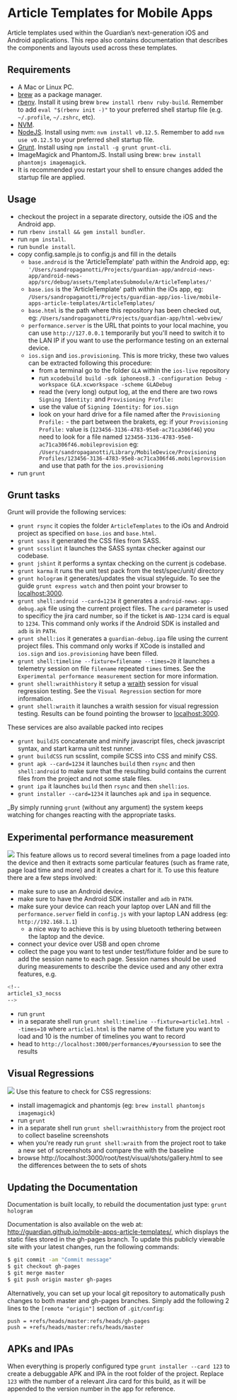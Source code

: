 # Article Templates for Mobile Apps
Article templates used within the Guardian’s next-generation iOS and Android applications. This repo also contains documentation that describes the components and layouts used across these templates.

## Requirements
* A Mac or Linux PC.
* [brew](http://brew.sh/) as a package manager.
* [rbenv](https://github.com/sstephenson/rbenv). Install it using brew `brew install rbenv ruby-build`. Remember to add `eval "$(rbenv init -)"` to your preferred shell startup file (e.g. `~/.profile`, `~/.zshrc`, etc).
* [NVM](https://github.com/creationix/nvm).
* [NodeJS](http://nodejs.org/). Install using nvm: `nvm install v0.12.5`. Remember to add `nvm use v0.12.5` to your preferred shell startup file.
* [Grunt](http://gruntjs.com/). Install using `npm install -g grunt grunt-cli`.
* ImageMagick and PhantomJS. Install using brew: `brew install phantomjs imagemagick`.
* It is recommended you restart your shell to ensure changes added the startup file are applied.

## Usage
* checkout the project in a separate directory, outside the iOS and the Android app.
* run `rbenv install && gem install bundler`.
* run `npm install`.
* run `bundle install`.
* copy config.sample.js to config.js and fill in the details
    * `base.android` is the 'ArticleTemplate' path within the Android app, eg: `'/Users/sandropaganotti/Projects/guardian-app/android-news-app/android-news-app/src/debug/assets/templatesSubmodule/ArticleTemplates/'`
    * `base.ios` is the 'ArticleTemplate' path within the iOs app, eg: `/Users/sandropaganotti/Projects/guardian-app/ios-live/mobile-apps-article-templates/ArticleTemplates/`
    * `base.html` is the path where this repository has been checked out, eg: `/Users/sandropaganotti/Projects/guardian-app/html-webview/`
    * `performance.server` is the URL that points to your local machine, you can use `http://127.0.0.1` temporarily but you'll need to switch it to the LAN IP if you want to use the performance testing on an external device.
    * `ios.sign` and `ios.provisioning`. This is more tricky, these two values can be extracted following this procedure:
        * from a terminal go to the folder `GLA` within the `ios-live` repository
        * run `xcodebuild build -sdk iphoneos8.3 -configuration Debug -workspace GLA.xcworkspace -scheme GLADebug`
        * read the (very long) output log, at the end there are two rows `Signing Identity:` and `Provisioning Profile:`
        * use the value of `Signing Identity:` for `ios.sign`
        * look on your hard drive for a file named after the `Provisioning Profile:` - the part between the brakets, eg: if your `Provisioning Profile:` value is (`123456-3136-4783-95e8-ac71ca306f46`) you need to look for a file named `123456-3136-4783-95e8-ac71ca306f46.mobileprovision` eg: `/Users/sandropaganotti/Library/MobileDevice/Provisioning Profiles/123456-3136-4783-95e8-ac71ca306f46.mobileprovision` and use that path for the `ios.provisioning`
* run `grunt`

## Grunt tasks
Grunt will provide the following services:

* `grunt rsync` it copies the folder `ArticleTemplates` to the iOs and Android project as specified on `base.ios` and `base.html`.
* `grunt sass` it generated the CSS files from SASS.
* `grunt scsslint` it launches the SASS syntax checker against our codebase.
* `grunt jshint` it performs a syntax checking on the current js codebase.
* `grunt karma` it runs the unit test pack from the test/spec/unit/ directory
* `grunt hologram` it generates/updates the visual styleguide. To see the guide `grunt express watch` and then point your browser to [localhost:3000](http://localhost:3000).
* `grunt shell:android --card=1234` it generates a `android-news-app-debug.apk` file using the current project files. The `card` parameter is used to specificy the jira card number, so if the ticket is `AND-1234` card is equal to `1234`. This command only works if the Android SDK is installed and `adb` is in `PATH`.
* `grunt shell:ios` it generates a `guardian-debug.ipa` file using the current project files. This command only works if XCode is installed and `ios.sign` and `ios.provisioning` have been filled.
* `grunt shell:timeline --fixture=filename --times=20` it launches a telemetry session on file `filename` repeated `times` times. See the `Experimental performance measurement` section for more information.
* `grunt shell:wraithhistory` it setup a [wraith](https://github.com/BBC-News/wraith) session for visual regression testing. See the `Visual Regression` section for more information.
* `grunt shell:wraith` it launches a wraith session for visual regression testing. Results can be found pointing the browser to [localhost:3000](localhost:3000/root/test/visual/shots/gallery.html).

These services are also available packed into recipes
* `grunt buildJS` concatenate and minify javascript files, check javascript syntax, and start karma unit test runner.
* `grunt buildCSS` run scsslint, compile SCSS into CSS and minify CSS.
* `grunt apk --card=1234` it launches `build` then `rsync` and then `shell:android` to make sure that the resulting build contains the current files from the project and not some stale files.
* `grunt ipa` it launches `build` then `rsync` and then `shell:ios`.
* `grunt installer --card=1234` it launches `apk` and `ipa` in sequence.

_By simply running `grunt` (without any argument) the system keeps watching for changes reacting with the appropriate tasks.

## Experimental performance measurement
![](https://raw.githubusercontent.com/guardian/mobile-apps-article-templates/master/Performance/_cover.png)
This feature allows us to record several timelines from a page loaded into the device and then it extracts some
particular features (such as frame rate, page load time and more) and it creates a chart for it.
To use this feature there are a few steps involved:
* make sure to use an Android device.
* make sure to have the Android SDK installer and `adb` in `PATH`.
* make sure your device can reach your laptop over LAN and fill the `performance.server` field in `config.js` with your laptop LAN address (eg: `http://192.168.1.1`)
    * a nice way to achieve this is by using bluetooth tethering between the laptop and the device.
* connect your device over USB and open chrome
* collect the page you want to test under test/fixture folder and be sure to add the session name to each page. Session names should be used during measurements to describe the device used and any other extra features, e.g.
```bash
<!--
article1_s3_nocss
-->
```
* run `grunt`
* in a separate shell run `grunt shell:timeline --fixture=article1.html --times=10` where `article1.html` is the name of the fixture you want to load and 10 is the number of timelines you want to record
* head to `http://localhost:3000/performances/#yoursession` to see the results

## Visual Regressions
![](https://raw.githubusercontent.com/guardian/mobile-apps-article-templates/master/test/visual/_cover.png)
Use this feature to check for CSS regressions:
* install imagemagick and phantomjs (eg: `brew install phantomjs imagemagick`)
* run `grunt`
* in a separate shell run `grunt shell:wraithhistory` from the project root to collect baseline screenshots
* when you're ready run `grunt shell:wraith` from the project root to take a new set of screenshots and compare the with the baseline
* browse http://localhost:3000/root/test/visual/shots/gallery.html to see the differences between the to sets of shots

## Updating the Documentation
Documentation is built locally, to rebuild the documentation just type: `grunt hologram`

Documentation is also available on the web at: http://guardian.github.io/mobile-apps-article-templates/, which displays the static files stored in the gh-pages branch. To update this publicly viewable site with your latest changes, run the following commands:

```bash
$ git commit -am "Commit message"
$ git checkout gh-pages
$ git merge master
$ git push origin master gh-pages
```

Alternatively, you can set up your local git repository to automatically push changes to both master and gh-pages branches. Simply add the following 2 lines to the ``[remote "origin"]`` section of ``.git/config``:

```
push = +refs/heads/master:refs/heads/gh-pages
push = +refs/heads/master:refs/heads/master
```

## APKs and IPAs
When everything is properly configured type `grunt installer --card 123` to create a debuggable APK and IPA in the root folder of the project. Replace `123` with the number of a relevant Jira card for this build, as it will be appended to the version number in the app for reference.
